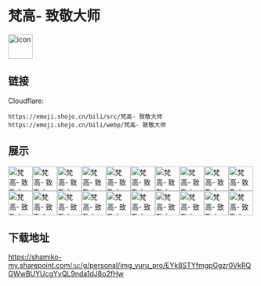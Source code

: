 # 梵高- 致敬大师
<img src="https://emoji.shojo.cn/bili/src/梵高- 致敬大师/icon.png" width="50" height="50" alt="icon">

## 链接
Cloudflare:
```
https://emoji.shojo.cn/bili/src/梵高- 致敬大师
https://emoji.shojo.cn/bili/webp/梵高- 致敬大师
```
## 展示
<img src="https://emoji.shojo.cn/bili/src/梵高- 致敬大师/梵高- 致敬大师-大佬请坐.png" width="50" height="50" alt="梵高- 致敬大师-大佬请坐"><img src="https://emoji.shojo.cn/bili/src/梵高- 致敬大师/梵高- 致敬大师-蟹蟹.png" width="50" height="50" alt="梵高- 致敬大师-蟹蟹"><img src="https://emoji.shojo.cn/bili/src/梵高- 致敬大师/梵高- 致敬大师-咖啡.png" width="50" height="50" alt="梵高- 致敬大师-咖啡"><img src="https://emoji.shojo.cn/bili/src/梵高- 致敬大师/梵高- 致敬大师-鸭梨山大.png" width="50" height="50" alt="梵高- 致敬大师-鸭梨山大"><img src="https://emoji.shojo.cn/bili/src/梵高- 致敬大师/梵高- 致敬大师-我酸了.png" width="50" height="50" alt="梵高- 致敬大师-我酸了"><img src="https://emoji.shojo.cn/bili/src/梵高- 致敬大师/梵高- 致敬大师-送花.png" width="50" height="50" alt="梵高- 致敬大师-送花"><img src="https://emoji.shojo.cn/bili/src/梵高- 致敬大师/梵高- 致敬大师-大佬.png" width="50" height="50" alt="梵高- 致敬大师-大佬"><img src="https://emoji.shojo.cn/bili/src/梵高- 致敬大师/梵高- 致敬大师-涨知识了.png" width="50" height="50" alt="梵高- 致敬大师-涨知识了"><img src="https://emoji.shojo.cn/bili/src/梵高- 致敬大师/梵高- 致敬大师-睡觉.png" width="50" height="50" alt="梵高- 致敬大师-睡觉"><img src="https://emoji.shojo.cn/bili/src/梵高- 致敬大师/梵高- 致敬大师-好梦.png" width="50" height="50" alt="梵高- 致敬大师-好梦"><img src="https://emoji.shojo.cn/bili/src/梵高- 致敬大师/梵高- 致敬大师-你行你上.png" width="50" height="50" alt="梵高- 致敬大师-你行你上"><img src="https://emoji.shojo.cn/bili/src/梵高- 致敬大师/梵高- 致敬大师-晚安.png" width="50" height="50" alt="梵高- 致敬大师-晚安"><img src="https://emoji.shojo.cn/bili/src/梵高- 致敬大师/梵高- 致敬大师-加油.png" width="50" height="50" alt="梵高- 致敬大师-加油"><img src="https://emoji.shojo.cn/bili/src/梵高- 致敬大师/梵高- 致敬大师-我想开了.png" width="50" height="50" alt="梵高- 致敬大师-我想开了"><img src="https://emoji.shojo.cn/bili/src/梵高- 致敬大师/梵高- 致敬大师-认真脸.png" width="50" height="50" alt="梵高- 致敬大师-认真脸"><img src="https://emoji.shojo.cn/bili/src/梵高- 致敬大师/梵高- 致敬大师-向阳而生.png" width="50" height="50" alt="梵高- 致敬大师-向阳而生"><img src="https://emoji.shojo.cn/bili/src/梵高- 致敬大师/梵高- 致敬大师-早安.png" width="50" height="50" alt="梵高- 致敬大师-早安"><img src="https://emoji.shojo.cn/bili/src/梵高- 致敬大师/梵高- 致敬大师-红红火火.png" width="50" height="50" alt="梵高- 致敬大师-红红火火"><img src="https://emoji.shojo.cn/bili/src/梵高- 致敬大师/梵高- 致敬大师-咸鱼.png" width="50" height="50" alt="梵高- 致敬大师-咸鱼"><img src="https://emoji.shojo.cn/bili/src/梵高- 致敬大师/梵高- 致敬大师-忧郁.png" width="50" height="50" alt="梵高- 致敬大师-忧郁">

## 下载地址

https://shamiko-my.sharepoint.com/:u:/g/personal/img_yuru_pro/EYk8STYfmgpGgzr0VkRQGWwBUYUcgYvQL9nda1dJ8o2fHw